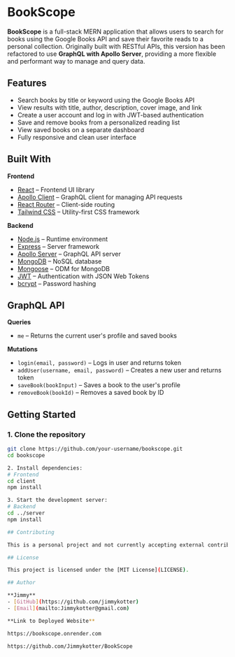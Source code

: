 # BookScope

**BookScope** is a full-stack MERN application that allows users to search for books using the Google Books API and save their favorite reads to a personal collection. Originally built with RESTful APIs, this version has been refactored to use **GraphQL with Apollo Server**, providing a more flexible and performant way to manage and query data.

## Features

- Search books by title or keyword using the Google Books API
- View results with title, author, description, cover image, and link
- Create a user account and log in with JWT-based authentication
- Save and remove books from a personalized reading list
- View saved books on a separate dashboard
- Fully responsive and clean user interface

## Built With

**Frontend**
- [React](https://reactjs.org/) – Frontend UI library
- [Apollo Client](https://www.apollographql.com/docs/react/) – GraphQL client for managing API requests
- [React Router](https://reactrouter.com/) – Client-side routing
- [Tailwind CSS](https://tailwindcss.com/) – Utility-first CSS framework

**Backend**
- [Node.js](https://nodejs.org/) – Runtime environment
- [Express](https://expressjs.com/) – Server framework
- [Apollo Server](https://www.apollographql.com/docs/apollo-server/) – GraphQL API server
- [MongoDB](https://www.mongodb.com/) – NoSQL database
- [Mongoose](https://mongoosejs.com/) – ODM for MongoDB
- [JWT](https://jwt.io/) – Authentication with JSON Web Tokens
- [bcrypt](https://github.com/kelektiv/node.bcrypt.js) – Password hashing

## GraphQL API

**Queries**
- `me` – Returns the current user's profile and saved books

**Mutations**
- `login(email, password)` – Logs in user and returns token
- `addUser(username, email, password)` – Creates a new user and returns token
- `saveBook(bookInput)` – Saves a book to the user's profile
- `removeBook(bookId)` – Removes a saved book by ID

## Getting Started

### 1. Clone the repository
```bash
git clone https://github.com/your-username/bookscope.git
cd bookscope

2. Install dependencies:
# Frontend
cd client
npm install

3. Start the development server:
# Backend
cd ../server
npm install

## Contributing

This is a personal project and not currently accepting external contributions. However, feel free to fork it and customize it for your own portfolio!

## License

This project is licensed under the [MIT License](LICENSE).

## Author

**Jimmy**  
- [GitHub](https://github.com/jimmykotter)  
- [Email](mailto:Jimmykotter@gmail.com)

**Link to Deployed Website**

https://bookscope.onrender.com

https://github.com/Jimmykotter/BookScope

